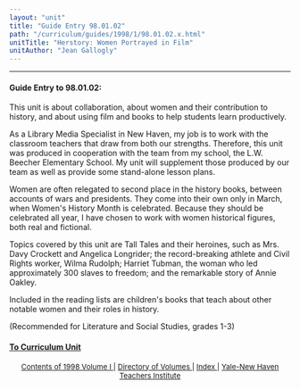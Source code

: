 ```yaml
---
layout: "unit"
title: "Guide Entry 98.01.02"
path: "/curriculum/guides/1998/1/98.01.02.x.html"
unitTitle: "Herstory: Women Portrayed in Film"
unitAuthor: "Jean Gallogly"
---
```

<body>
 <p>
 </p>
 <hr/>
 <h4>
  Guide Entry to 98.01.02:
 </h4>
 This unit is about collaboration, about women and their contribution to history, and about using film and books to help students learn productively.
 <p>
  As a Library Media Specialist in New Haven, my job is to work with the classroom teachers that draw from both our strengths.  Therefore, this unit was produced in cooperation with the team from my school, the L.W. Beecher Elementary School.  My unit will supplement those produced by our team as well as provide some stand-alone lesson plans.
 </p>
 <p>
  Women are often relegated to second place in the history books, between accounts of wars and presidents.  They come into their own only in March, when Women's History Month is celebrated.  Because they should be celebrated all year, I have chosen to work with women historical figures, both real and fictional.
 </p>
 <p>
  Topics covered by this unit are Tall Tales and their heroines, such as Mrs. Davy Crockett and Angelica Longrider; the record-breaking athlete and Civil Rights worker, Wilma Rudolph; Harriet Tubman, the woman who led approximately 300 slaves to freedom; and the remarkable story of Annie Oakley.
 </p>
 <p>
  Included in the reading lists are children's books that teach about other notable women and their roles in history.
 </p>
 <p>
  (Recommended for Literature and Social Studies, grades 1-3)
 </p>
 <p>
 </p>
 <p>
 </p>
 <h4>
  <a href="../../../units/1998/1/98.01.02.x.html">
   To Curriculum Unit
  </a>
 </h4>
 <center>
  <font size="-1">
   <a href="../../../units/1998/1/">
    Contents of 1998 Volume I
   </a>
   |
   <a href="../../../units/">
    Directory of Volumes
   </a>
   |
   <a href="../../../indexes/">
    Index
   </a>
   |
   <a href="../../../../">
    Yale-New Haven Teachers Institute
   </a>
  </font>
 </center>
</body>